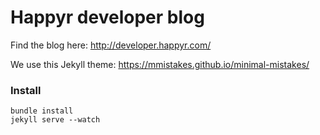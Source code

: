 # Happyr developer blog

Find the blog here: http://developer.happyr.com/

We use this Jekyll theme: https://mmistakes.github.io/minimal-mistakes/


### Install

```
bundle install
jekyll serve --watch 
```